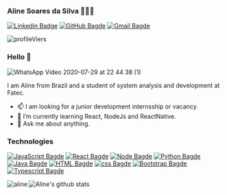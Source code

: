 ### Aline Soares da Silva 👩🏻‍💻

[![Linkedin Badge](https://img.shields.io/badge/-Linkedin-0077B5?style=flat-square&logo=Linkedin&logoColor=white&link=https://www.linkedin.com/in/aline-soares-da-silva)](https://www.linkedin.com/in/aline-soares-da-silva)
[![GitHub Bagde](https://img.shields.io/badge/-Github-000?style=flat-square&logo=Github&logoColor=white&link=https://github.com/Aline595)](https://github.com/Aline595)
[![Gmail Bagde](https://img.shields.io/badge/-aline.as385@gmail.com-FF0000?style=flat-square&logo=Gmail&logoColor=white&link=mailto:aline.as385@gmail.com)](mailto:aline.as385@gmail.com)

![profileViers](https://komarev.com/ghpvc/?username=your-github-Aline595&color=ff69b4)

### Hello 👋

![WhatsApp Video 2020-07-29 at 22 44 38 (1)](https://user-images.githubusercontent.com/56769013/88871371-1ac8a480-d1ee-11ea-83e6-69073229a8f7.gif)
<!--
**Aline595/Aline595** is a ✨ _special_ ✨ repository because its `README.md` (this file) appears on your GitHub profile.

Here are some ideas to get you started:

- 🔭 I’m currently working on ...
- 🌱 I’m currently learning ...
- 👯 I’m looking to collaborate on ...
- 🤔 I’m looking for help with ...
- 💬 Ask me about ...
- 📫 How to reach me: ...
- 😄 Pronouns: ...
- ⚡ Fun fact: ...

![Aline's github stats](https://github-readme-stats.vercel.app/api?username=Aline595&show_icons=true&theme=cobalt)
<img align="left" src="https://github-readme-stats.vercel.app/api/top-langs/?username=Aline595&hide=html&theme=cobalt" alt="aline" />
-->
I am Aline from Brazil and a student of system analysis and development at Fatec. 

- 📫 I am looking for a junior development internsship or vacancy.
- 🌱 I’m currently learning React, NodeJs and ReactNative.
- 💬 Ask me about anything.

### Technologies
[![JavaScript Bagde](https://img.shields.io/badge/-Javascript-yellow?style=flat-square&logo=Javascript&logoColor=white&link=https://github.com/Aline595)](https://github.com/Aline595)
[![React Bagde](https://img.shields.io/badge/-React-blue?style=flat-square&logo=React&logoColor=white&link=https://github.com/Aline595)](https://github.com/Aline595)
[![Node Bagde](https://img.shields.io/badge/-Nodejs-green?style=flat-square&logo=nodejs&logoColor=white&link=https://github.com/Aline595)](https://github.com/Aline595)
[![Python Bagde](https://img.shields.io/badge/-Python-blue?style=flat-square&logo=python&logoColor=white&link=https://github.com/Aline595)](https://github.com/Aline595)
[![Java Bagde](https://img.shields.io/badge/-Java-000?style=flat-square&logo=java&logoColor=white&link=https://github.com/Aline595)](https://github.com/Aline595)
[![HTML Bagde](https://img.shields.io/badge/-HTML5-orange?style=flat-square&logo=html5&logoColor=white&link=https://github.com/Aline595)](https://github.com/Aline595)
[![css Bagde](https://img.shields.io/badge/-CSS3-blue?style=flat-square&logo=css3&logoColor=white&link=https://github.com/Aline595)](https://github.com/Aline595)
[![Bootstrap Bagde](https://img.shields.io/badge/-Bootstrap-purple?style=flat-square&logo=bootstrap&logoColor=white&link=https://github.com/Aline595)](https://github.com/Aline595)
[![Typescript Bagde](https://img.shields.io/badge/-TypeScript-blue?style=flat-square&logo=typescript&logoColor=white&link=https://github.com/Aline595)](https://github.com/Aline595)


![Aline's github stats](https://github-readme-stats.vercel.app/api?username=Aline595&show_icons=true)
<img align="left" src="https://github-readme-stats.vercel.app/api/top-langs/?username=Aline595&hide=html" alt="aline" />
